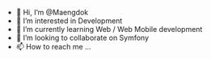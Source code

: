 - 👋 Hi, I’m @Maengdok
- 👀 I’m interested in Development
- 🌱 I’m currently learning Web / Web Mobile development
- 💞️ I’m looking to collaborate on Symfony
- 📫 How to reach me ...

<!---
Maengdok/Maengdok is a ✨ special ✨ repository because its `README.md` (this file) appears on your GitHub profile.
You can click the Preview link to take a look at your changes.
--->
